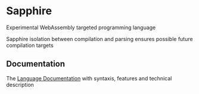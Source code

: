# Sapphire

Experimental WebAssembly targeted programming language

Sapphire isolation between compilation and parsing ensures possible future compilation targets

## Documentation

The [Language Documentation](docs/lang.md) with syntaxis, features and technical description